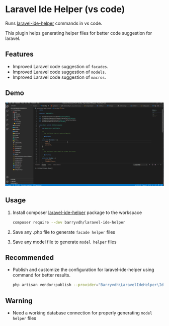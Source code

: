 # Laravel Ide Helper (vs code)

Runs [laravel-ide-helper](https://github.com/barryvdh/laravel-ide-helper) commands in vs code.

This plugin helps generating helper files for better code suggestion for laravel.

## Features

- Improved Laravel code suggestion of `facades`.
- Improved Laravel code suggestion of `models`.
- Improved Laravel code suggestion of `macros`.


## Demo

![demo](demo.gif)

## Usage

1. Install composer [laravel-ide-helper](https://github.com/barryvdh/laravel-ide-helper) package to the workspace

	``` bash
	composer require --dev barryvdh/laravel-ide-helper
	```
2. Save any .php file to generate `facade helper` files
3. Save any model file to generate `model helper` files

## Recommended
- Publish and customize the configuration for laravel-ide-helper using command for better results. 
	``` bash
	php artisan vendor:publish --provider="Barryvdh\LaravelIdeHelper\IdeHelperServiceProvider" --tag=config
	```


## Warning
- Need a working database connection for properly generating `model helper` files




